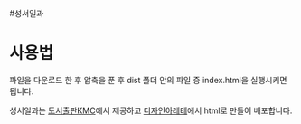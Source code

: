 #성서일과


# 사용법
파일을 다운로드 한 후 압축을 푼 후 dist 폴더 안의 파일 중 index.html을 실행시키면 됩니다.


성서일과는 [도서출판KMC](https://kmcpress.co.kr)에서 제공하고 [디자인아레테](https://daworks.io)에서 html로 만들어 배포합니다.
